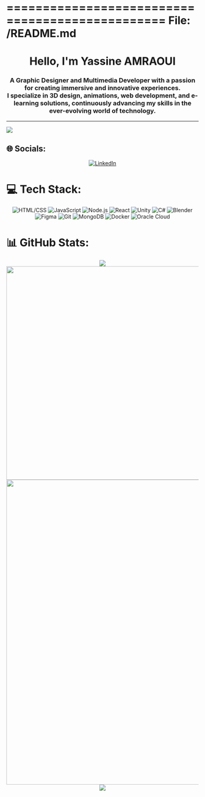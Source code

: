 ================================================
File: /README.md
================================================
<h1 align="center">Hello, I'm Yassine AMRAOUI</h1>
<h3 align="center">A Graphic Designer and Multimedia Developer with a passion for creating immersive and innovative experiences.<br> I specialize in 3D design, animations, web development, and e-learning solutions, continuously advancing my skills in the ever-evolving world of technology.</h3>

---

[![](https://visitcount.itsvg.in/api?id=YassineAmraouiDev&icon=0&color=9)](https://visitcount.itsvg.in)

## 🌐 Socials:

<p align="center">
    <a href="https://linkedin.com/in/yassine-amraoui"><img src="https://img.shields.io/badge/LinkedIn-%230077B5.svg?style=for-the-badge&logo=linkedin&logoColor=white" alt="LinkedIn"></a>
</p>

# 💻 Tech Stack:

<p align="center">
  <img src="https://img.shields.io/badge/HTML-CSS-E34F26?style=for-the-badge&logo=html5&logoColor=white" alt="HTML/CSS">
  <img src="https://img.shields.io/badge/JavaScript-F7DF1E?style=for-the-badge&logo=javascript&logoColor=black" alt="JavaScript">
  <img src="https://img.shields.io/badge/Node.js-339933?style=for-the-badge&logo=node.js&logoColor=white" alt="Node.js">
  <img src="https://img.shields.io/badge/React-61DAFB?style=for-the-badge&logo=react&logoColor=black" alt="React">
  <img src="https://img.shields.io/badge/Unity-000000?style=for-the-badge&logo=unity&logoColor=white" alt="Unity">
  <img src="https://img.shields.io/badge/C%23-239120?style=for-the-badge&logo=c-sharp&logoColor=white" alt="C#">
  <img src="https://img.shields.io/badge/Blender-F5792A?style=for-the-badge&logo=blender&logoColor=white" alt="Blender">
  <img src="https://img.shields.io/badge/Figma-%23F24E1E.svg?style=for-the-badge&logo=figma&logoColor=white" alt="Figma">
  <img src="https://img.shields.io/badge/Git-%23F05033.svg?style=for-the-badge&logo=git&logoColor=white" alt="Git">
  <img src="https://img.shields.io/badge/MongoDB-%234ea94b.svg?style=for-the-badge&logo=mongodb&logoColor=white" alt="MongoDB">
  <img src="https://img.shields.io/badge/Docker-2496ED?style=for-the-badge&logo=docker&logoColor=white" alt="Docker">
  <img src="https://img.shields.io/badge/Oracle%20Cloud%20Infrastructure-F80000?style=for-the-badge&logo=oracle&logoColor=white" alt="Oracle Cloud">
</p>

# 📊 GitHub Stats:

<div align="center">
    <img src="https://github-profile-trophy.vercel.app/?username=YassineAmraouiDev&theme=chalk&column=2&row=2&margin-w=0&margin-h=1"/>
    <img width="560" style="object-fit: stretch;" src="https://streak-stats.demolab.com?user=YassineAmraouiDev&theme=dracula&date_format=M%20j%5B%2C%20Y%5D&mode=weekly"/>
</div>
<div align="center">
    <img width="800" src="https://github-profile-summary-cards.vercel.app/api/cards/profile-details?username=YassineAmraouiDev&theme=dracula">
</div>
<div align="center">
    <img src="https://github-readme-stats.vercel.app/api/top-langs/?username=YassineAmraouiDev&theme=dark&hide_border=false&include_all_commits=true&count_private=true&layout=compact"/>
</div>
